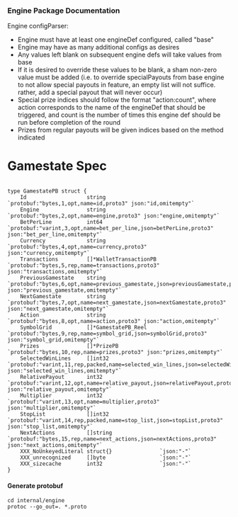 ### Engine Package Documentation

Engine configParser:
- Engine must have at least one engineDef configured, called "base"
- Engine may have as many additional configs as desires
- Any values left blank on subsequent engine defs will take values from base
- If it is desired to override these values to be blank, a sham non-zero value must be added (i.e. to override specialPayouts from base engine to not allow special payouts in feature, an empty list will not suffice. rather, add a special payout that will never occur)
- Special prize indices should follow the format "action:count", where action corresponds to the name of the engineDef that should be triggered, and count is the number of times this engine def should be run before completion of the round
- Prizes from regular payouts will be given indices based on the method indicated



Gamestate Spec
==============
```

type GamestatePB struct {
	Id                   string                 `protobuf:"bytes,1,opt,name=id,proto3" json:"id,omitempty"`
	Engine               string                 `protobuf:"bytes,2,opt,name=engine,proto3" json:"engine,omitempty"`
	BetPerLine           int64                  `protobuf:"varint,3,opt,name=bet_per_line,json=betPerLine,proto3" json:"bet_per_line,omitempty"`
	Currency             string                 `protobuf:"bytes,4,opt,name=currency,proto3" json:"currency,omitempty"`
	Transactions         []*WalletTransactionPB `protobuf:"bytes,5,rep,name=transactions,proto3" json:"transactions,omitempty"`
	PreviousGamestate    string                 `protobuf:"bytes,6,opt,name=previous_gamestate,json=previousGamestate,proto3" json:"previous_gamestate,omitempty"`
	NextGamestate        string                 `protobuf:"bytes,7,opt,name=next_gamestate,json=nextGamestate,proto3" json:"next_gamestate,omitempty"`
	Action               string                 `protobuf:"bytes,8,opt,name=action,proto3" json:"action,omitempty"`
	SymbolGrid           []*GamestatePB_Reel    `protobuf:"bytes,9,rep,name=symbol_grid,json=symbolGrid,proto3" json:"symbol_grid,omitempty"`
	Prizes               []*PrizePB             `protobuf:"bytes,10,rep,name=prizes,proto3" json:"prizes,omitempty"`
	SelectedWinLines     []int32                `protobuf:"varint,11,rep,packed,name=selected_win_lines,json=selectedWinLines,proto3" json:"selected_win_lines,omitempty"`
	RelativePayout       int32                  `protobuf:"varint,12,opt,name=relative_payout,json=relativePayout,proto3" json:"relative_payout,omitempty"`
	Multiplier           int32                  `protobuf:"varint,13,opt,name=multiplier,proto3" json:"multiplier,omitempty"`
	StopList             []int32                `protobuf:"varint,14,rep,packed,name=stop_list,json=stopList,proto3" json:"stop_list,omitempty"`
	NextActions          []string               `protobuf:"bytes,15,rep,name=next_actions,json=nextActions,proto3" json:"next_actions,omitempty"`
	XXX_NoUnkeyedLiteral struct{}               `json:"-"`
	XXX_unrecognized     []byte                 `json:"-"`
	XXX_sizecache        int32                  `json:"-"`
}
```

#### Generate protobuf
```
cd internal/engine
protoc --go_out=. *.proto
```